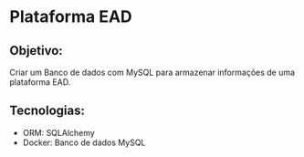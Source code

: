 # Plataforma EAD

## Objetivo:
Criar um Banco de dados com MySQL para armazenar informações de uma plataforma EAD.

## Tecnologias:
- ORM: SQLAlchemy
- Docker: Banco de dados MySQL
